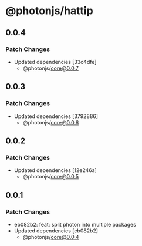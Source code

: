 # @photonjs/hattip

## 0.0.4

### Patch Changes

- Updated dependencies [33c4dfe]
  - @photonjs/core@0.0.7

## 0.0.3

### Patch Changes

- Updated dependencies [3792886]
  - @photonjs/core@0.0.6

## 0.0.2

### Patch Changes

- Updated dependencies [12e246a]
  - @photonjs/core@0.0.5

## 0.0.1

### Patch Changes

- eb082b2: feat: split photon into multiple packages
- Updated dependencies [eb082b2]
  - @photonjs/core@0.0.4
